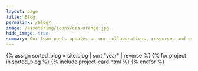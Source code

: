 ```yaml
---
layout: page
title: Blog
permalink: /blog/
image: /assets/img/icons/oes-orange.jpg
hide_image: true
summary: Our team posts updates on our collaborations, resources and evidence utilization. 
---
```


<div class="margin-top-4">
  <div class="grid-row grid-gap">
    {% assign sorted_blog = site.blog | sort:"year" | reverse %}
    {% for project in sorted_blog %}
      {% include project-card.html %}
    {% endfor %}
  </div>
</div>
